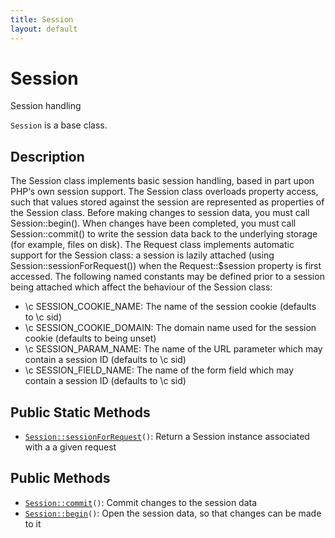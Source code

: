 ```yaml
---
title: Session
layout: default
---
```


# Session

Session handling

<code>Session</code> is a base class.

## Description

The Session class implements basic session handling, based in part upon
PHP‘s own session support.
The Session class overloads property access, such that values stored against
the session are represented as properties of the Session class.
Before making changes to session data, you must call Session::begin(). When
changes have been completed, you must call Session::commit() to write the
session data back to the underlying storage (for example, files on disk).
The Request class implements automatic support for the Session class: a
session is lazily attached (using Session::sessionForRequest()) when the
Request::$session property is first accessed.
The following named constants may be defined prior to a session being attached
which affect the behaviour of the Session class:
- \c SESSION_COOKIE_NAME: The name of the session cookie (defaults to \c sid)
- \c SESSION_COOKIE_DOMAIN: The domain name used for the session cookie (defaults to being unset)
- \c SESSION_PARAM_NAME: The name of the URL parameter which may contain a session ID (defaults to \c sid)
- \c SESSION_FIELD_NAME: The name of the form field which may contain a session ID (defaults to \c sid)

## Public Static Methods

* <code><a href="Session%3A%3AsessionForRequest">Session::sessionForRequest</a>()</code>: Return a Session instance associated with a a given request

## Public Methods

* <code><a href="Session%3A%3Acommit">Session::commit</a>()</code>: Commit changes to the session data
* <code><a href="Session%3A%3Abegin">Session::begin</a>()</code>: Open the session data, so that changes can be made to it

